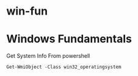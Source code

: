 # win-fun

# Windows Fundamentals

Get System Info From powershell

```
Get-WmiObject -Class win32_operatingsystem

```

